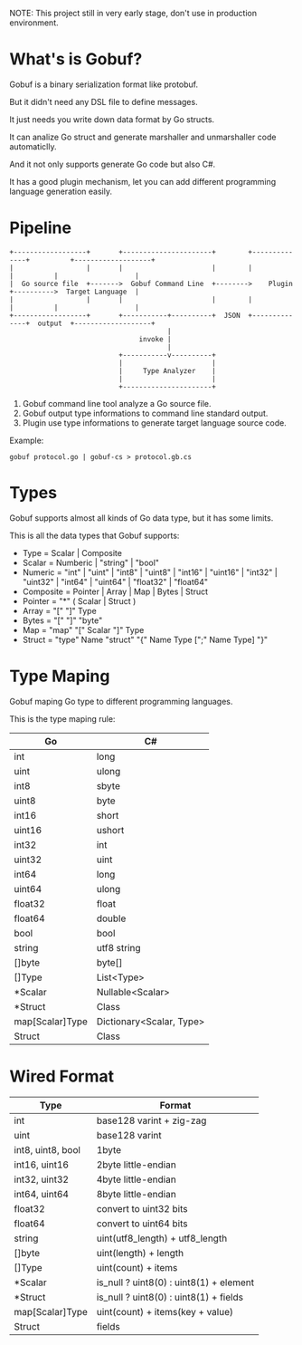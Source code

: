 NOTE: This project still in very early stage, don't use in production environment.

What's is Gobuf?
================

Gobuf is a binary serialization format like protobuf.

But it didn't need any DSL file to define messages.

It just needs you write down data format by Go structs.

It can analize Go struct and generate marshaller and unmarshaller code automaticlly.

And it not only supports generate Go code but also C#.

It has a good plugin mechanism, let you can add different programming language generation easily.

Pipeline
============

```
+------------------+       +----------------------+        +--------------+          +-------------------+
|                  |       |                      |        |              |          |                   |
|  Go source file  +------->  Gobuf Command Line  +-------->    Plugin    +---------->  Target Language  |
|                  |       |                      |        |              |          |                   |
+------------------+       +-----------+----------+  JSON  +--------------+  output  +-------------------+
                                       |
                                invoke |
                                       |
                           +-----------v----------+
                           |                      |
                           |     Type Analyzer    |
                           |                      |
                           +----------------------+
```

1. Gobuf command line tool analyze a Go source file.
2. Gobuf output type informations to command line standard output.
3. Plugin use type informations to generate target language source code.

Example:

```
gobuf protocol.go | gobuf-cs > protocol.gb.cs
```

Types
=====

Gobuf supports almost all kinds of Go data type, but it has some limits.

This is all the data types that Gobuf supports:

* Type = Scalar | Composite
* Scalar = Numberic | "string" | "bool"
* Numeric = "int" | "uint" | "int8" | "uint8" | "int16" | "uint16" | "int32" | "uint32" | "int64" | "uint64" | "float32" | "float64"
* Composite = Pointer | Array | Map | Bytes | Struct
* Pointer = "\*" ( Scalar | Struct )
* Array = "[" "]" Type
* Bytes = "[" "]" "byte"
* Map = "map" "[" Scalar "]" Type
* Struct = "type" Name "struct" "{" Name Type [";" Name Type] "}"

Type Maping
===========

Gobuf maping Go type to different programming languages.

This is the type maping rule:

| Go | C# |
| -- | -- |
| int | long |
| uint | ulong |
| int8 | sbyte |
| uint8 | byte |
| int16 | short |
| uint16 | ushort |
| int32 | int |
| uint32 | uint |
| int64 | long |
| uint64 | ulong |
| float32 | float |
| float64 | double |
| bool | bool |
| string | utf8 string |
| []byte | byte[] |
| []Type | List\<Type\> |
| \*Scalar | Nullable\<Scalar\> |
| \*Struct | Class |
| map[Scalar]Type | Dictionary\<Scalar, Type\> |
| Struct | Class |

Wired Format
============

| Type | Format |
| -- | -- |
| int | base128 varint + zig-zag |
| uint | base128 varint |
| int8, uint8, bool | 1byte |
| int16, uint16 | 2byte little-endian |
| int32, uint32 | 4byte little-endian |
| int64, uint64 | 8byte little-endian |
| float32 | convert to uint32 bits |
| float64 | convert to uint64 bits |
| string | uint(utf8\_length) + utf8\_length |
| []byte | uint(length) + length |
| []Type | uint(count) + items |
| \*Scalar | is_null ? uint8(0) : uint8(1) + element |
| \*Struct | is_null ? uint8(0) : uint8(1) + fields |
| map[Scalar]Type | uint(count) + items(key + value) |
| Struct | fields |
